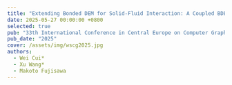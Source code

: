 ```yaml
---
title: "Extending Bonded DEM for Solid-Fluid Interaction: A Coupled BDEM-SPH Simulation Framework"
date: 2025-05-27 00:00:00 +0800
selected: true
pub: "33th International Conference in Central Europe on Computer Graphics, Visualization and Computer Vision (WSCG2025)"
pub_date: "2025"
cover: /assets/img/wscg2025.jpg
authors:
  - Wei Cui*
  - Xu Wang*
  - Makoto Fujisawa
---
```

